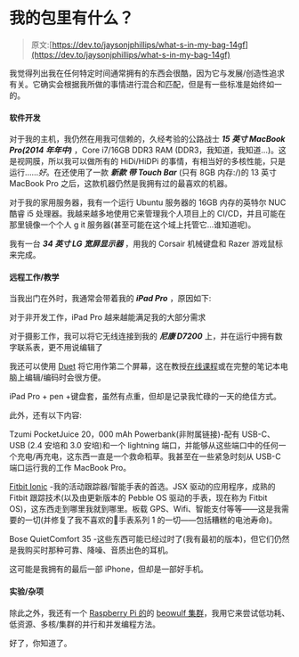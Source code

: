 # 我的包里有什么？

> 原文:[https://dev.to/jaysonjphillips/what-s-in-my-bag-14gf](https://dev.to/jaysonjphillips/what-s-in-my-bag-14gf)

我觉得列出我在任何特定时间通常拥有的东西会很酷，因为它与发展/创造性追求有关。它确实会根据我所做的事情进行混合和匹配，但是有一些标准是始终如一的。

#### 软件开发

对于我的主机，我仍然在用我可信赖的，久经考验的公路战士 ***15 英寸 MacBook Pro(2014 年年中)*** ，Core i7/16GB DDR3 RAM (DDR3，我知道，我知道…)。这是视网膜，所以我可以做所有的 HiDi/HiDPi 的事情，有相当好的多核性能，只是运行……*好*。在还使用了一款 ***新款*** ***带 Touch Bar*** (只有 8GB 内存:/)的 13 英寸 MacBook Pro 之后，这款机器仍然是我拥有过的最喜欢的机器。

对于我的家用服务器，我有一个运行 Ubuntu 服务器的 16GB 内存的英特尔 NUC 酷睿 i5 处理器。我越来越多地使用它来管理我个人项目上的 CI/CD，并且可能在那里镜像一个个人 g it 服务器(甚至可能在这个域上托管它…谁知道呢)。

我有一台 ***34 英寸 LG 宽屏显示器*** ，用我的 Corsair 机械键盘和 Razer 游戏鼠标来完成。

#### 远程工作/教学

当我出门在外时，我通常会带着我的 ***iPad Pro*** ，原因如下:

对于非开发工作，iPad Pro 越来越能满足我的大部分需求

对于摄影工作，我可以将它无线连接到我的 ***尼康 D7200*** 上，并在运行中拥有数字联系表，更不用说编辑了

我还可以使用 [Duet](https://duetdisplay.com) 将它用作第二个屏幕，这在教授[在线课程](https://bootcamp.berkeley.edu/coding/)或在完整的笔记本电脑上编辑/编码时会很方便。

iPad Pro + pen +键盘套，虽然有点重，但却是记录我忙碌的一天的绝佳方式。

此外，还有以下内容:

Tzumi PocketJuice 20，000 mAh Powerbank(非附属链接)-配有 USB-C、USB (2.4 安培和 3.0 安培)和一个 lightning 端口，并能够从这些端口中的任何一个充电/再充电，这东西一直是一个救命稻草。我甚至在一些紧急时刻从 USB-C 端口运行我的工作 MacBook Pro。

[Fitbit Ionic](https://www.fitbit.com/shop/ionic) -我的活动跟踪器/智能手表的首选。JSX 驱动的应用程序，成熟的 Fitbit 跟踪技术(以及由更新版本的 Pebble OS 驱动的手表，现在称为 Fitbit OS)，这东西走到哪里我就到哪里。板载 GPS、Wifi、智能支付等等——这是我需要的一切(并修复了我不喜欢的手表系列 1 的一切——包括糟糕的电池寿命)。

Bose QuietComfort 35 -这些东西可能已经过时了(我有最初的版本)，但它们仍然是我购买时那种可靠、降噪、音质出色的耳机。

这可能是我拥有的最后一部 iPhone，但却是一部好手机。

#### 实验/杂项

除此之外，我还有一个 [Raspberry Pi 的](https://www.raspberrypi.org/products/raspberry-pi-3-model-b/)的 [beowulf 集群](https://en.wikipedia.org/wiki/Beowulf_cluster)，我用它来尝试低功耗、低资源、多核/集群的并行和并发编程方法。

好了，你知道了。